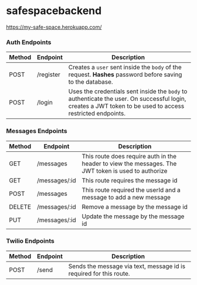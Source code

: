 # safespacebackend

https://my-safe-space.herokuapp.com/


### Auth Endpoints

| Method | Endpoint      | Description                                                                                                                                                                                                                                                                                         |
| ------ | ------------- | --------------------------------------------------------------------------------------------------------------------------------------------------------------------------------------------------------------------------------------------------------------------------------------------------- |
| POST   | /register | Creates a `user` sent inside the `body` of the request. **Hashes** password before saving to the database.                                                                                                                                           |
| POST   | /login    | Uses the credentials sent inside the `body` to authenticate the user. On successful login, creates a JWT token to be used to access restricted endpoints. |


### Messages Endpoints

| Method | Endpoint      | Description                                                                                                                                                                                                                                                                                         |
| ------ | ------------- | --------------------------------------------------------------------------------------------------------------------------------------------------------------------------------------------------------------------------------------------------------------------------------------------------- |
| GET   | /messages    | This route does require auth in the header to view the messages. The JWT token is used to authorize|
| GET   | /messages/:id    | This route requires the message id|
| POST   | /messages    | This route required the userId and a message to add a new message |
| DELETE   | /messages/:id    | Remove a message by the message id |
| PUT   | /messages/:id    | Update the message by the message id |

### Twilio Endpoints

| Method | Endpoint      | Description                                                                                                                                                                                                                                                                                         |
| ------ | ------------- | --------------------------------------------------------------------------------------------------------------------------------------------------------------------------------------------------------------------------------------------------------------------------------------------------- |
| POST   | /send | Sends the message via text, message id is required for this route.|  